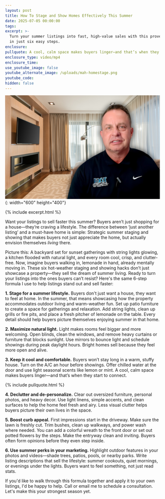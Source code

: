 ```yaml
---
layout: post
title: How To Stage and Show Homes Effectively This Summer
date: 2025-07-05 00:00:00
tags:
excerpt: >-
  Turn your summer listings into fast, high-value sales with this proven formula
  in just six easy steps. 
enclosure:
pullquote: A cool, calm space makes buyers linger—and that’s when they start to connect.
enclosure_type: video/mp4
enclosure_time:
use_youtube_image: false
youtube_alternate_image: /uploads/mah-homestage.png
youtube_code:
hidden: false
---
```

![](/uploads/mah-homestage-1.png){: width="600" height="400"}

{% include excerpt.html %}

Want your listings to sell faster this summer? Buyers aren’t just shopping for a house—they’re craving a lifestyle. The difference between ‘just another listing’ and a must-have home is simple: Strategic summer staging and showing that makes buyers not just appreciate the home, but actually envision themselves *living* there.

Picture this: A backyard set for sunset gatherings with string lights glowing, a kitchen flooded with natural light, and every room cool, crisp, and clutter-free. Now, imagine buyers walking in, lemonade in hand, already mentally moving in. These six hot-weather staging and showing hacks don’t just showcase a property—they sell the dream of summer living. Ready to turn your listings into the ones buyers can’t resist? Here's the same 6-step formula I use to help listings stand out and sell faster:

**1\. Stage for a summer lifestyle.** Buyers don't just want a house, they want to feel at home. In the summer, that means showcasing how the property accommodates outdoor living and warm-weather fun. Set up patio furniture to create a space for gatherings and relaxation. Add string lights, clean up grills or fire pits, and place a fresh pitcher of lemonade on the table. Every detail should help buyers picture themselves enjoying summer in that home.

**2\. Maximize natural light.** Light makes rooms feel bigger and more welcoming. Open blinds, clean the windows, and remove heavy curtains or furniture that blocks sunlight. Use mirrors to bounce light and schedule showings during peak daylight hours. Bright homes sell because they feel more open and alive.

**3\. Keep it cool and comfortable.** Buyers won’t stay long in a warm, stuffy house. Turn on the A/C an hour before showings. Offer chilled water at the door and use light seasonal scents like lemon or mint. A cool, calm space makes buyers linger—and that’s when they start to connect.

{% include pullquote.html %}

**4\. Declutter and de-personalize.** Clear out oversized furniture, personal photos, and heavy decor. Use light linens, simple accents, and clean surfaces to help the home feel fresh and airy. Less visual clutter helps buyers picture their own lives in the space.

**5\. Boost curb appeal.** First impressions start in the driveway. Make sure the lawn is freshly cut. Trim bushes, clean up walkways, and power wash where needed. You can add a colorful wreath to the front door or set out potted flowers by the steps. Make the entryway clean and inviting. Buyers often form opinions before they even step inside.

**6\. Use summer perks in your marketing.** Highlight outdoor features in your photos and videos—shade trees, patios, pools, or nearby parks. Write listing descriptions that sell the lifestyle: summer cookouts, quiet mornings, or evenings under the lights. Buyers want to feel something, not just read stats.

If you'd like to walk through this formula together and apply it to your own listings, I'd be happy to help. Call or email me to schedule a consultation. Let's make this your strongest season yet.